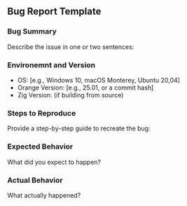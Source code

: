 
## Bug Report Template
### Bug Summary
Describe the issue in one or two sentences:


### Environemnt and Version
- OS: [e.g., Windows 10, macOS Monterey, Ubuntu 20,04]
- Orange Version: [e.g., 25.01, or a commit hash]
- Zig Version: (if building from source)

### Steps to Reproduce
Provide a step-by-step guide to recreate the bug:


### Expected Behavior
What did you expect to happen?


### Actual Behavior
What actually happened?

